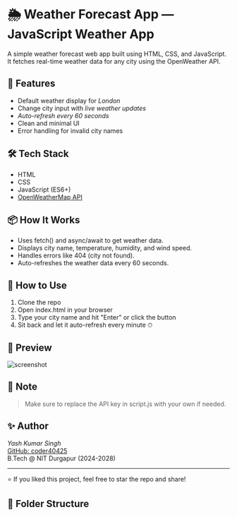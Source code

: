 # 🌦 Weather Forecast App — JavaScript Weather App

A simple weather forecast web app built using HTML, CSS, and JavaScript. It fetches real-time weather data for any city using the OpenWeather API.

## 🔧 Features

- Default weather display for *London*
- Change city input with *live weather updates*
- *Auto-refresh every 60 seconds*
- Clean and minimal UI
- Error handling for invalid city names

## 🛠 Tech Stack

- HTML
- CSS
- JavaScript (ES6+)
- [OpenWeatherMap API](https://openweathermap.org/current)

## 📦 How It Works

- Uses fetch() and async/await to get weather data.
- Displays city name, temperature, humidity, and wind speed.
- Handles errors like 404 (city not found).
- Auto-refreshes the weather data every 60 seconds.

## 🚀 How to Use

1. Clone the repo
2. Open index.html in your browser
3. Type your city name and hit "Enter" or click the button
4. Sit back and let it auto-refresh every minute ⏱

## 📸 Preview

![screenshot](preview.png)

## 📌 Note

> Make sure to replace the API key in script.js with your own if needed.

## ✨ Author

*Yash Kumar Singh*  
[GitHub: coder40425](https://github.com/coder40425)  
B.Tech @ NIT Durgapur (2024-2028)

---

⭐ If you liked this project, feel free to star the repo and share!


## 📁 Folder Structure
